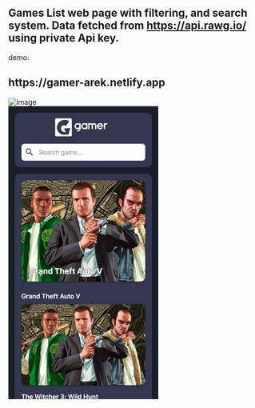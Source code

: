 <h2>Games List web page with filtering, and search system. Data fetched from 
<span><a href ='https://api.rawg.io/'>https://api.rawg.io/</a></span> using private Api key.</h2>

demo:

<h2>https://gamer-arek.netlify.app</h2>

<img width="600" alt="image" src="./src/assets/capture1.png">
<br>
<img width="300" alt="image" src="./src/assets/capture2.png">
<br>

